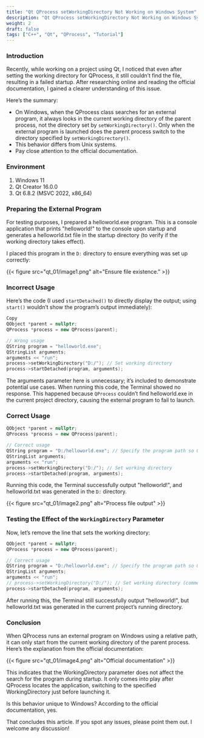 ```yaml
---
title: "Qt QProcess setWorkingDirectory Not Working on Windows System"
description: "Qt QProcess setWorkingDirectory Not Working on Windows System"
weight: 2
draft: false
tags: ["C++", "Qt", "QProcess", "Tutorial"]
---
```


### Introduction
Recently, while working on a project using Qt, I noticed that even after setting the working directory for QProcess, it still couldn’t find the file, resulting in a failed startup. After researching online and reading the official documentation, I gained a clearer understanding of this issue.

Here’s the summary:

- On Windows, when the QProcess class searches for an external program, it always looks in the current working directory of the parent process, not the directory set by `setWorkingDirectory()`. Only when the external program is launched does the parent process switch to the directory specified by `setWorkingDirectory()`.
- This behavior differs from Unix systems.
- Pay close attention to the official documentation.
### Environment
1. Windows 11
2. Qt Creator 16.0.0
3. Qt 6.8.2 (MSVC 2022, x86_64)
### Preparing the External Program
For testing purposes, I prepared a helloworld.exe program. This is a console application that prints "helloworld!" to the console upon startup and generates a helloworld.txt file in the startup directory (to verify if the working directory takes effect).

I placed this program in the `D:` directory to ensure everything was set up correctly:

{{< figure
    src="qt_01/image1.png"
    alt="Ensure file existence."
    >}}

### Incorrect Usage
Here’s the code (I used `startDetached()` to directly display the output; using `start()` wouldn’t show the program’s output immediately):

```cpp
Copy
QObject *parent = nullptr;
QProcess *process = new QProcess(parent);

// Wrong usage
QString program = "helloworld.exe";
QStringList arguments;
arguments << "run";
process->setWorkingDirectory("D:/"); // Set working directory
process->startDetached(program, arguments);
```

The arguments parameter here is unnecessary; it’s included to demonstrate potential use cases.
When running this code, the Terminal showed no response. This happened because `QProcess` couldn’t find helloworld.exe in the current project directory, causing the external program to fail to launch.

### Correct Usage

```cpp
QObject *parent = nullptr;
QProcess *process = new QProcess(parent);

// Correct usage
QString program = "D:/helloworld.exe"; // Specify the program path so QProcess can locate the external program
QStringList arguments;
arguments << "run";
process->setWorkingDirectory("D:/"); // Set working directory
process->startDetached(program, arguments);
```

Running this code, the Terminal successfully output "helloworld!", and helloworld.txt was generated in the `D:` directory.

{{< figure
    src="qt_01/image2.png"
    alt="Process file output"
    >}}

### Testing the Effect of the `WorkingDirectory` Parameter
Now, let’s remove the line that sets the working directory:

```cpp
QObject *parent = nullptr;
QProcess *process = new QProcess(parent);

// Correct usage
QString program = "D:/helloworld.exe"; // Specify the program path so QProcess can locate the external program
QStringList arguments;
arguments << "run";
// process->setWorkingDirectory("D:/"); // Set working directory (commented out)
process->startDetached(program, arguments);
```

After running this, the Terminal still successfully output "helloworld!", but helloworld.txt was generated in the current project’s running directory.

### Conclusion
When QProcess runs an external program on Windows using a relative path, it can only start from the current working directory of the parent process. Here’s the explanation from the official documentation:

{{< figure
    src="qt_01/image4.png"
    alt="Official documentation"
    >}}

This indicates that the WorkingDirectory parameter does not affect the search for the program during startup. It only comes into play after QProcess locates the application, switching to the specified WorkingDirectory just before launching it.

Is this behavior unique to Windows? According to the official documentation, yes.

That concludes this article. If you spot any issues, please point them out. I welcome any discussion!